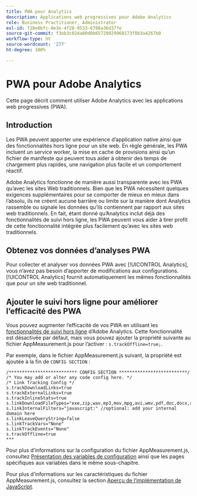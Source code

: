 ```yaml
---
title: PWA pour Analytics
description: Applications web progressives pour Adobe Analytics
role: Business Practitioner, Administrator
exl-id: f28e0bfc-0e3e-4f28-9533-6788a36d37fe
source-git-commit: f3eb3c024a80d0b65729929960173f8b3a4267b0
workflow-type: ht
source-wordcount: '277'
ht-degree: 100%

---
```


# PWA pour Adobe Analytics

Cette page décrit comment utiliser Adobe Analytics avec les applications web progressives (PWA).

## Introduction

Les PWA peuvent apporter une expérience d’application native ainsi que des fonctionnalités hors ligne pour un site web. En règle générale, les PWA incluent un service worker, la mise en cache de provisions ainsi qu’un fichier de manifeste qui peuvent tous aider à obtenir des temps de chargement plus rapides, une navigation plus facile et un comportement réactif.

Adobe Analytics fonctionne de manière aussi transparente avec les PWA qu’avec les sites Web traditionnels. Bien que les PWA nécessitent quelques exigences supplémentaires pour se comporter de mieux en mieux dans l’absolu, ils ne créent aucune barrière ou limite sur la manière dont Analytics rassemble ou signale les données qu’ils contiennent par rapport aux sites web traditionnels. En fait, étant donné qu’Analytics inclut déjà des fonctionnalités de suivi hors ligne, les PWA peuvent vous aider à tirer profit de cette fonctionnalité intégrée plus facilement qu’avec les sites web traditionnels.

## Obtenez vos données d’analyses PWA

Pour collecter et analyser vos données PWA avec [!UICONTROL Analytics], vous n’avez pas besoin d’apporter de modifications aux configurations. [!UICONTROL Analytics] fournit automatiquement les mêmes fonctionnalités que pour un site web traditionnel.

## Ajouter le suivi hors ligne pour améliorer l’efficacité des PWA

Vous pouvez augmenter l’efficacité de vos PWA en utilisant les [fonctionnalités de suivi hors ligne](/help/implement/vars/config-vars/trackoffline.md) d’Adobe Analytics. Cette fonctionnalité est désactivée par défaut, mais vous pouvez ajouter la propriété suivante au fichier AppMeasurement.js pour l’activer : `s.trackOffline=true;`.

Par exemple, dans le fichier AppMeasurement.js suivant, la propriété est ajoutée à la fin de `CONFIG SECTION` :

```
/************************** CONFIG SECTION **************************/ 
/* You may add or alter any code config here. */ 
/* Link Tracking Config */ 
s.trackDownloadLinks=true 
s.trackExternalLinks=true 
s.trackInlineStats=true 
s.linkDownloadFileTypes="exe,zip,wav,mp3,mov,mpg,avi,wmv,pdf,doc,docx,xls,xlsx,ppt,pptx" 
s.linkInternalFilters="javascript:" //optional: add your internal domain here 
s.linkLeaveQueryString=false 
s.linkTrackVars="None" 
s.linkTrackEvents="None" 
s.trackOffline=true
*** 
```

Pour plus d’informations sur la configuration du fichier AppMeasurement.js, consultez [Présentation des variables de configuration](/help/implement/vars/config-vars/configuration-variables.md) ainsi que les pages spécifiques aux variables dans le même sous-chapitre.

Pour plus d’informations sur les caractéristiques du fichier AppMeasurement.js, consultez la section [Aperçu de l’implémentation de JavaScript](/help/implement/js/overview.md).
